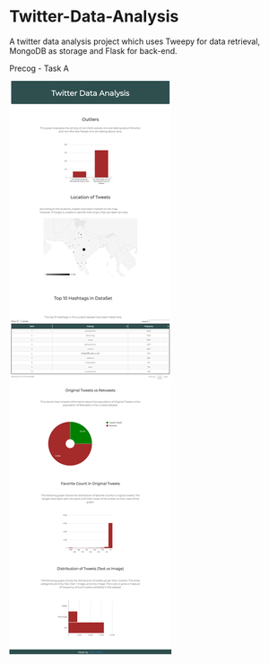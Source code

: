 # Twitter-Data-Analysis
A twitter data analysis project which uses Tweepy for data retrieval, MongoDB as storage and Flask for back-end.

Precog - Task A

!['Could not load image'](Final.png)
